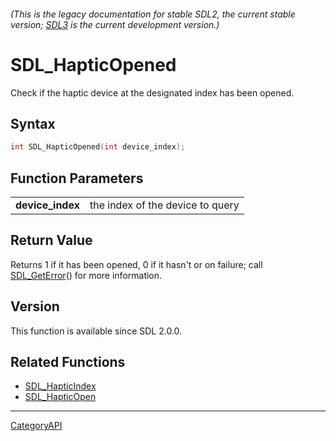 ###### (This is the legacy documentation for stable SDL2, the current stable version; [SDL3](https://wiki.libsdl.org/SDL3/) is the current development version.)
# SDL_HapticOpened

Check if the haptic device at the designated index has been opened.

## Syntax

```c
int SDL_HapticOpened(int device_index);

```

## Function Parameters

|                      |                                  |
| -------------------- | -------------------------------- |
| **device_index**     | the index of the device to query |

## Return Value

Returns 1 if it has been opened, 0 if it hasn't or on failure; call
[SDL_GetError](SDL_GetError)() for more information.

## Version

This function is available since SDL 2.0.0.

## Related Functions

* [SDL_HapticIndex](SDL_HapticIndex)
* [SDL_HapticOpen](SDL_HapticOpen)

----
[CategoryAPI](CategoryAPI)

